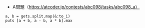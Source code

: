 - A問題（https://atcoder.jp/contests/abc098/tasks/abc098_a）

```
a, b = gets.split.map(&:to_i)
puts [a + b, a - b, a * b].max
```
